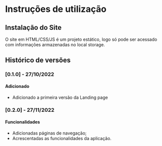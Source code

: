 # Instruções de utilização

## Instalação do Site

O site em HTML/CSS/JS é um projeto estático, logo só pode ser acessado com informações armazenadas no local storage.

## Histórico de versões

### [0.1.0] - 27/10/2022
#### Adicionado
- Adicionado a primeira versão da Landing page

### [0.2.0] - 27/11/2022
#### Funcionalidades
- Adicionadas páginas de navegação;
- Acrescentadas as funcionalidades da aplicação.
